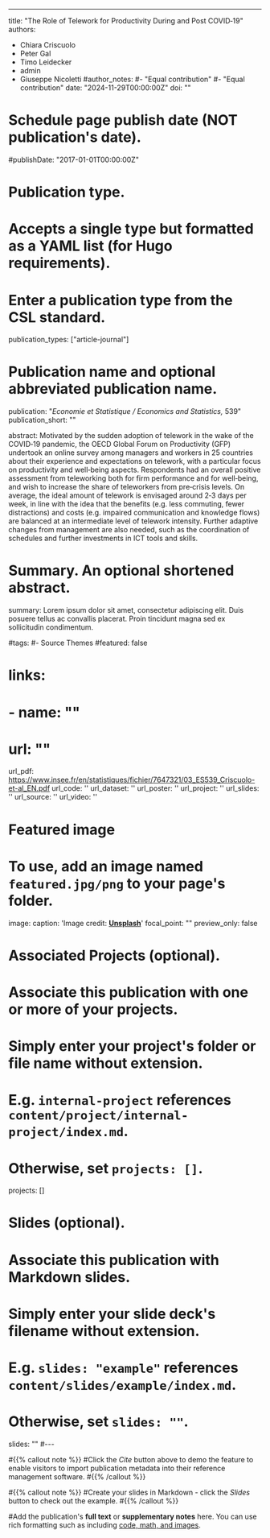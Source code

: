 ---
title: "The Role of Telework for Productivity During and Post COVID‑19"
authors:
- Chiara Criscuolo
- Peter Gal
- Timo Leidecker
- admin
- Giuseppe Nicoletti
#author_notes:
#- "Equal contribution"
#- "Equal contribution"
date: "2024-11-29T00:00:00Z"
doi: ""

# Schedule page publish date (NOT publication's date).
#publishDate: "2017-01-01T00:00:00Z"

# Publication type.
# Accepts a single type but formatted as a YAML list (for Hugo requirements).
# Enter a publication type from the CSL standard.
publication_types: ["article-journal"]

# Publication name and optional abbreviated publication name.
publication: "*Economie et Statistique / Economics and Statistics,* 539"
publication_short: ""

abstract: Motivated by the sudden adoption of telework in the wake of the COVID‑19 pandemic, the OECD Global Forum on Productivity (GFP) undertook an online survey among managers and workers in 25 countries about their experience and expectations on telework, with a particular focus on productivity and well‑being aspects. Respondents had an overall positive assessment from teleworking both for firm performance and for well‑being, and wish to increase the share of teleworkers from pre‑crisis levels. On average, the ideal amount of telework is envisaged around 2‑3 days per week, in line with the idea that the benefits (e.g. less commuting, fewer distractions) and costs (e.g. impaired communication and knowledge flows) are balanced at an intermediate level of telework intensity. Further adaptive changes from management are also needed, such as the coordination of schedules and further investments in ICT tools and skills.

# Summary. An optional shortened abstract.
summary: Lorem ipsum dolor sit amet, consectetur adipiscing elit. Duis posuere tellus ac convallis placerat. Proin tincidunt magna sed ex sollicitudin condimentum.

#tags:
#- Source Themes
#featured: false

# links:
# - name: ""
#   url: ""
url_pdf: https://www.insee.fr/en/statistiques/fichier/7647321/03_ES539_Criscuolo-et-al_EN.pdf
url_code: ''
url_dataset: ''
url_poster: ''
url_project: ''
url_slides: ''
url_source: ''
url_video: ''

# Featured image
# To use, add an image named `featured.jpg/png` to your page's folder. 
image:
  caption: 'Image credit: [**Unsplash**](https://unsplash.com/photos/jdD8gXaTZsc)'
  focal_point: ""
  preview_only: false

# Associated Projects (optional).
#   Associate this publication with one or more of your projects.
#   Simply enter your project's folder or file name without extension.
#   E.g. `internal-project` references `content/project/internal-project/index.md`.
#   Otherwise, set `projects: []`.
projects: []

# Slides (optional).
#   Associate this publication with Markdown slides.
#   Simply enter your slide deck's filename without extension.
#   E.g. `slides: "example"` references `content/slides/example/index.md`.
#   Otherwise, set `slides: ""`.
slides: ""
#---

#{{% callout note %}}
#Click the *Cite* button above to demo the feature to enable visitors to import publication metadata into their reference management software.
#{{% /callout %}}

#{{% callout note %}}
#Create your slides in Markdown - click the *Slides* button to check out the example.
#{{% /callout %}}

#Add the publication's **full text** or **supplementary notes** here. You can use rich formatting such as including [code, math, and images](https://docs.hugoblox.com/#content/writing-markdown-latex/).
